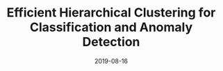 ---
title: "Efficient Hierarchical Clustering for Classification and Anomaly Detection"
collection: underreview
date: 2019-08-16
venue: 'Under Review'
paperurl: ''
citation: 'With: Ishita Doshi, Sreekalyan Sajjala, Rushi Bhatt, Anirban Dasgupta.'
permalink: /publication/2015-10-01-paper-title-number-10
excerpt: 'This paper is about the number 3. The number 4 is left for future work.'
---